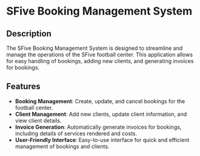 # SFive Booking Management System

## Description

The SFive Booking Management System is designed to streamline and manage the operations of the SFive football center. This application allows for easy handling of bookings, adding new clients, and generating invoices for bookings.

## Features

- **Booking Management**: Create, update, and cancel bookings for the football center.
- **Client Management**: Add new clients, update client information, and view client details.
- **Invoice Generation**: Automatically generate invoices for bookings, including details of services rendered and costs.
- **User-Friendly Interface**: Easy-to-use interface for quick and efficient management of bookings and clients.
